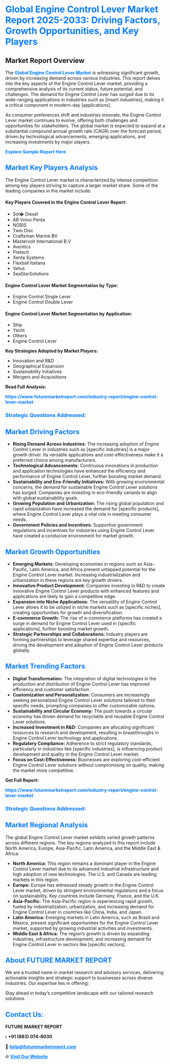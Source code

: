 <h1 style="color: #007BFF;">Global Engine Control Lever Market Report 2025-2033: Driving Factors, Growth Opportunities, and Key Players</h1>

<section id="overview">
<h2>Market Report Overview</h2>
<p>The <a href="https://www.futuremarketreport.com/industry-report/engine-control-lever-market" style="color: #007BFF; text-decoration: none;"><strong>Global Engine Control Lever Market</strong></a> is witnessing significant growth, driven by increasing demand across various industries. This report delves into the key aspects of the Engine Control Lever market, providing a comprehensive analysis of its current status, future potential, and challenges. The demand for Engine Control Lever has surged due to its wide-ranging applications in industries such as [insert industries], making it a critical component in modern-day [applications].</p>
<p>As consumer preferences shift and industries innovate, the Engine Control Lever market continues to evolve, offering both challenges and opportunities for stakeholders. The global market is expected to expand at a substantial compound annual growth rate (CAGR) over the forecast period, driven by technological advancements, emerging applications, and increasing investments by major players.</p>
</section>

<section id="overview">
<p><a href="https://www.futuremarketreport.com/request-sample/reportId=124447" style="color: #007BFF; text-decoration: none;"><strong>Explore Sample Report Here</strong></a></p>
</section>

<section id="key-players">
<h2 style="color: #007BFF;">Market Key Players Analysis</h2>
<p>The Engine Control Lever market is characterized by intense competition among key players striving to capture a larger market share. Some of the leading companies in the market include:</p>
<h4>Key Players Covered in the Engine Control Lever Report:</h4>
<ul><li>Sol� Diesel</li><li>AB Volvo Penta</li><li>NORIS</li><li>Twin Disc</li><li>Craftsman Marine BV</li><li>Mastervolt International B.V</li><li>Aventics</li><li>Pretech</li><li>Xenta Systems</li><li>Flexball Italiana</li><li>Vetus</li><li>SeaStarSolutions</li></ul>
<h4>Engine Control Lever Market Segmentation by Type:</h4>
<ul><li>Engine Control Single Lever</li><li>Engine Control Double Lever</li></ul>

<h4>Engine Control Lever Market Segmentation by Application:</h4>
<ul><li>Ship</li><li>Yacht</li><li>Others</li><li>Engine Control Lever</li></ul>
<p><strong>Key Strategies Adopted by Market Players:</strong></p>
<ul>
<li>Innovation and R&D</li>
<li>Geographical Expansion</li>
<li>Sustainability Initiatives</li>
<li>Mergers and Acquisitions</li>
</ul>
</section>

<section>
<p><strong>Read Full Analysis: </strong></p><a href="https://www.futuremarketreport.com/industry-report/engine-control-lever-market" style="color: #007BFF; text-decoration: none;"><strong>https://www.futuremarketreport.com/industry-report/engine-control-lever-market</strong></a>
<h3 style="color: #007BFF;">Strategic Questions Addressed:</h3>
</section>

<section id="driving-factors">
<h2 style="color: #007BFF;">Market Driving Factors</h2>
<ul>
<li><strong>Rising Demand Across Industries:</strong> The increasing adoption of Engine Control Lever in industries such as [specific industries] is a major growth driver. Its versatile applications and cost-effectiveness make it a preferred choice among manufacturers.</li>
<li><strong>Technological Advancements:</strong> Continuous innovations in production and application technologies have enhanced the efficiency and performance of Engine Control Lever, further boosting market demand.</li>
<li><strong>Sustainability and Eco-Friendly Initiatives:</strong> With growing environmental concerns, the demand for sustainable Engine Control Lever solutions has surged. Companies are investing in eco-friendly variants to align with global sustainability goals.</li>
<li><strong>Growing Population and Urbanization:</strong> The rising global population and rapid urbanization have increased the demand for [specific products], where Engine Control Lever plays a vital role in meeting consumer needs.</li>
<li><strong>Government Policies and Incentives:</strong> Supportive government regulations and incentives for industries using Engine Control Lever have created a conducive environment for market growth.</li>
</ul>
</section>

<section id="growth-opportunities">
<h2 style="color: #007BFF;">Market Growth Opportunities</h2>
<ul>
<li><strong>Emerging Markets:</strong> Developing economies in regions such as Asia-Pacific, Latin America, and Africa present untapped potential for the Engine Control Lever market. Increasing industrialization and urbanization in these regions are key growth drivers.</li>
<li><strong>Innovative Product Development:</strong> Companies investing in R&D to create innovative Engine Control Lever products with enhanced features and applications are likely to gain a competitive edge.</li>
<li><strong>Expansion into Niche Applications:</strong> The versatility of Engine Control Lever allows it to be utilized in niche markets such as [specific niches], creating opportunities for growth and diversification.</li>
<li><strong>E-commerce Growth:</strong> The rise of e-commerce platforms has created a surge in demand for Engine Control Lever used in [specific applications], further boosting market growth.</li>
<li><strong>Strategic Partnerships and Collaborations:</strong> Industry players are forming partnerships to leverage shared expertise and resources, driving the development and adoption of Engine Control Lever products globally.</li>
</ul>
</section>

<section id="trending-factors">
<h2 style="color: #007BFF;">Market Trending Factors</h2>
<ul>
<li><strong>Digital Transformation:</strong> The integration of digital technologies in the production and distribution of Engine Control Lever has improved efficiency and customer satisfaction.</li>
<li><strong>Customization and Personalization:</strong> Consumers are increasingly seeking personalized Engine Control Lever solutions tailored to their specific needs, prompting companies to offer customizable options.</li>
<li><strong>Sustainability and Circular Economy:</strong> The push towards a circular economy has driven demand for recyclable and reusable Engine Control Lever solutions.</li>
<li><strong>Increased Investment in R&D:</strong> Companies are allocating significant resources to research and development, resulting in breakthroughs in Engine Control Lever technology and applications.</li>
<li><strong>Regulatory Compliance:</strong> Adherence to strict regulatory standards, particularly in industries like [specific industries], is influencing product development and quality in the Engine Control Lever market.</li>
<li><strong>Focus on Cost-Effectiveness:</strong> Businesses are exploring cost-efficient Engine Control Lever solutions without compromising on quality, making the market more competitive.</li>
</ul>
</section>

<section>
<p><strong>Get Full Report: </strong></p><a href="https://www.futuremarketreport.com/industry-report/engine-control-lever-market" style="color: #007BFF; text-decoration: none;"><strong>https://www.futuremarketreport.com/industry-report/engine-control-lever-market</strong></a>
<h3 style="color: #007BFF;">Strategic Questions Addressed:</h3>
</section>


<section id="regional-analysis">
<h2 style="color: #007BFF;">Market Regional Analysis</h2>
<p>The global Engine Control Lever market exhibits varied growth patterns across different regions. The key regions analyzed in this report include North America, Europe, Asia-Pacific, Latin America, and the Middle East & Africa:</p>
<ul>
<li><strong>North America:</strong> This region remains a dominant player in the Engine Control Lever market due to its advanced industrial infrastructure and high adoption of new technologies. The U.S. and Canada are leading markets in this region.</li>
<li><strong>Europe:</strong> Europe has witnessed steady growth in the Engine Control Lever market, driven by stringent environmental regulations and a focus on sustainability. Key countries include Germany, France, and the U.K.</li>
<li><strong>Asia-Pacific:</strong> The Asia-Pacific region is experiencing rapid growth, fueled by industrialization, urbanization, and increasing demand for Engine Control Lever in countries like China, India, and Japan.</li>
<li><strong>Latin America:</strong> Emerging markets in Latin America, such as Brazil and Mexico, present significant opportunities for the Engine Control Lever market, supported by growing industrial activities and investments.</li>
<li><strong>Middle East & Africa:</strong> The region’s growth is driven by expanding industries, infrastructure development, and increasing demand for Engine Control Lever in sectors like [specific sectors].</li>
</ul>
</section>

<footer>
<h2 style="color: #007BFF;">About FUTURE MARKET REPORT</h2>
<p>We are a trusted name in market research and advisory services, delivering actionable insights and strategic support to businesses across diverse industries. Our expertise lies in offering:</p>

<p>Stay ahead in today’s competitive landscape with our tailored research solutions.</p>

<h2 style="color: #007BFF;">Contact Us:</h2>
<p><strong>FUTURE MARKET REPORT</strong></p>
<p>📞 <strong>+91 (883) 074-8030</strong></p>
<p>📧 <strong><a href="mailto:help@futuremarketreport.com" style="color: #007BFF;">help@futuremarketreport.com</a></strong></p>
<p>🌐 <strong><a href="https://www.futuremarketreport.com/" style="color: #007BFF;">Visit Our Website</a></strong></p>
</footer>